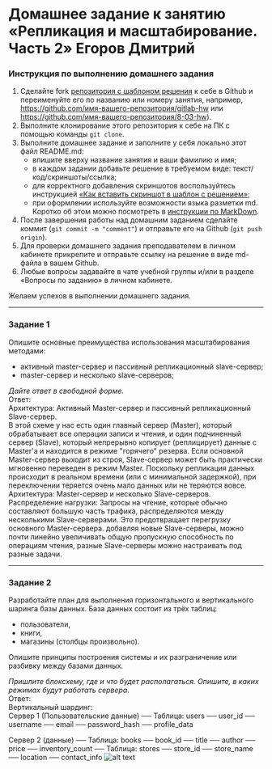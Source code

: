 # Домашнее задание к занятию «Репликация и масштабирование. Часть 2» Егоров Дмитрий

### Инструкция по выполнению домашнего задания

1. Сделайте fork [репозитория c шаблоном решения](https://github.com/netology-code/sys-pattern-homework) к себе в Github и переименуйте его по названию или номеру занятия, например, https://github.com/имя-вашего-репозитория/gitlab-hw или https://github.com/имя-вашего-репозитория/8-03-hw).
2. Выполните клонирование этого репозитория к себе на ПК с помощью команды `git clone`.
3. Выполните домашнее задание и заполните у себя локально этот файл README.md:
   - впишите вверху название занятия и ваши фамилию и имя;
   - в каждом задании добавьте решение в требуемом виде: текст/код/скриншоты/ссылка;
   - для корректного добавления скриншотов воспользуйтесь инструкцией [«Как вставить скриншот в шаблон с решением»](https://github.com/netology-code/sys-pattern-homework/blob/main/screen-instruction.md);
   - при оформлении используйте возможности языка разметки md. Коротко об этом можно посмотреть в [инструкции по MarkDown](https://github.com/netology-code/sys-pattern-homework/blob/main/md-instruction.md).
4. После завершения работы над домашним заданием сделайте коммит (`git commit -m "comment"`) и отправьте его на Github (`git push origin`).
5. Для проверки домашнего задания преподавателем в личном кабинете прикрепите и отправьте ссылку на решение в виде md-файла в вашем Github.
6. Любые вопросы задавайте в чате учебной группы и/или в разделе «Вопросы по заданию» в личном кабинете.

Желаем успехов в выполнении домашнего задания.

---

### Задание 1

Опишите основные преимущества использования масштабирования методами:

- активный master-сервер и пассивный репликационный slave-сервер; 
- master-сервер и несколько slave-серверов;


*Дайте ответ в свободной форме.*  
Ответ:  
Архитектура: Активный Master-сервер и пассивный репликационный Slave-сервер.  
 В этой схеме у нас есть один главный сервер (Master), который обрабатывает все операции записи и чтения, и один подчиненный сервер (Slave), который непрерывно копирует (реплицирует) данные с Master'а и находится в режиме "горячего" резерва. Если основной Master-сервер выходит из строя, Slave-сервер может быть практически мгновенно переведен в режим Master. Поскольку репликация данных происходит в реальном времени (или с минимальной задержкой), при переключении теряется очень мало данных или не теряются вовсе.  
 Архитектура: Master-сервер и несколько Slave-серверов.  
 Распределение нагрузки: Запросы на чтение, которые обычно составляют большую часть трафика, распределяются между несколькими Slave-серверами. Это предотвращает перегрузку основного Master-сервера. добавляя новые Slave-серверы, можно почти линейно увеличивать общую пропускную способность по операциям чтения, разные Slave-серверы можно настраивать под разные задачи.

---

### Задание 2


Разработайте план для выполнения горизонтального и вертикального шаринга базы данных. База данных состоит из трёх таблиц: 

- пользователи, 
- книги, 
- магазины (столбцы произвольно). 

Опишите принципы построения системы и их разграничение или разбивку между базами данных.

*Пришлите блоксхему, где и что будет располагаться. Опишите, в каких режимах будут работать сервера.*   
Ответ:  
Вертикальный шардинг:  
Сервер 1 (Пользовательские данные)
── Таблица: users
── user_id
── username
── email
── password_hash
── profile_data

Сервер 2 (данные)
── Таблица: books
── book_id
── title
── author
── price
── inventory_count
── Таблица: stores
── store_id
── store_name
── location
── contact_info
![alt text]()
